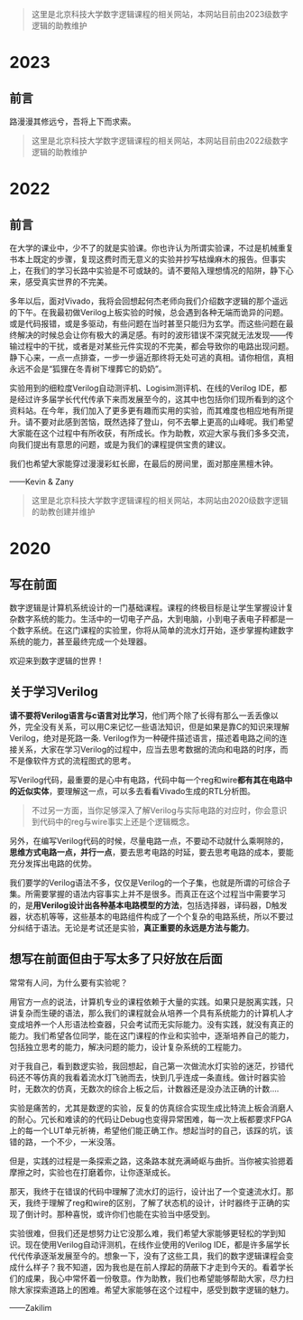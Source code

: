> 这里是北京科技大学数字逻辑课程的相关网站，本网站目前由2023级数字逻辑的助教维护

# 2023

## 前言

路漫漫其修远兮，吾将上下而求索。

> 这里是北京科技大学数字逻辑课程的相关网站，本网站目前由2022级数字逻辑的助教维护

# 2022

## 前言

在大学的课业中，少不了的就是实验课。你也许认为所谓实验课，不过是机械重复书本上既定的步骤，复现这费时而无意义的实验并抄写枯燥麻木的报告。但事实上，在我们的学习长路中实验是不可或缺的。请不要陷入理想情况的陷阱，静下心来，感受真实世界的不完美。

多年以后，面对Vivado，我将会回想起何杰老师向我们介绍数字逻辑的那个遥远的下午。在我最初做Verilog上板实验的时候，总会遇到各种无端而诡异的问题。或是代码报错，或是多驱动，有些问题在当时甚至只能归为玄学。而这些问题在最终解决的时候总会让你有极大的满足感。有时的波形错误不深究就无法发现——传输过程中的干扰，或者是对某些元件实现的不完美，都会导致你的电路出现问题。静下心来，一点一点排查，一步一步逼近那终将无处可逃的真相。请你相信，真相永远不会是“狐狸在冬青树下埋葬它的奶奶”。

实验用到的细粒度Verilog自动测评机、Logisim测评机、在线的Verilog IDE，都是经过许多届学长代代传承下来而发展至今的，这其中也包括你们现所看到的这个资料站。在今年，我们加入了更多更有趣而实用的实验，而其难度也相应地有所提升。请不要对此感到苦恼，既然选择了登山，何不去攀上更高的山峰呢。我们希望大家能在这个过程中有所收获，有所成长。作为助教，欢迎大家与我们多多交流，向我们提出有意思的问题，或是为我们的课程提供宝贵的建议。

我们也希望大家能穿过漫漫彩虹长廊，在最后的房间里，面对那座黑檀木钟。

——Kevin & Zany

> 这里是北京科技大学数字逻辑课程的相关网站，本网站由2020级数字逻辑的助教创建并维护

# 2020

## 写在前面

数字逻辑是计算机系统设计的一门基础课程。课程的终极目标是让学生掌握设计复杂数字系统的能力。生活中的一切电子产品，大到电脑，小到电子表电子秤都是一个数字系统。在这门课程的实验里，你将从简单的流水灯开始，逐步掌握构建数字系统的能力，甚至最终完成一个处理器。

欢迎来到数字逻辑的世界！

## 关于学习Verilog

**请不要将Verilog语言与c语言对比学习**，他们两个除了长得有那么一丢丢像以外，完全没有关系，可以用C来记忆一些语法知识，但是如果是靠C的知识来理解Verilog，绝对是死路一条. Verilog作为一种硬件描述语言，描述着电路之间的连接关系，大家在学习Verilog的过程中，应当去思考数据的流向和电路的时序，而不是像软件方式的流程图式的思考。

写Verilog代码，最重要的是心中有电路，代码中每一个reg和wire**都有其在电路中的近似实体**，要理解这一点，可以多去看看Vivado生成的RTL分析图。  

> 不过另一方面，当你足够深入了解Verilog与实际电路的对应时，你会意识到代码中的reg与wire事实上还是个逻辑概念。

另外，在编写Verilog代码的时候，尽量电路一点，不要动不动就什么乘啊除的，**思维方式电路一点，并行一点**，要去思考电路的时延，要去思考电路的成本，要能充分发挥出电路的优势。

我们要学的Verilog语法不多，仅仅是Verilog的一个子集，也就是所谓的可综合子集。所需要掌握的语法内容事实上并不是很多。而真正在这个过程当中需要学习的，是**用Verilog设计出各种基本电路模型的方法**，包括选择器，译码器，D触发器，状态机等等，这些基本的电路组件构成了一个个复杂的电路系统，所以不要过分纠结于语法。无论是考试还是实验，**真正重要的永远是方法与能力**。

## 想写在前面但由于写太多了只好放在后面

常常有人问，为什么要有实验呢？

用官方一点的说法，计算机专业的课程依赖于大量的实践。如果只是脱离实践，只讲复杂而生硬的语法，那么我们的课程就会从培养一个具有系统能力的计算机人才变成培养一个人形语法检查器，只会考试而无实际能力。没有实践，就没有真正的能力。我们希望各位同学，能在这门课程的作业和实验中，逐渐培养自己的能力，包括独立思考的能力，解决问题的能力，设计复杂系统的工程能力。

对于我自己，看到数逻实验，我回想起，自己第一次做流水灯实验的迷茫，抄错代码还不等仿真的我看着流水灯飞驰而去，快到几乎连成一条直线。做计时器实验时，无数次的仿真，无数次的综合上板之后，计数器还是没办法正确的计数....

实验是痛苦的，尤其是数逻的实验，反复的仿真综合实现生成比特流上板会消磨人的耐心。冗长和难读的的代码让Debug也变得异常困难，每一次上板都要求FPGA上的每一个LUT单元祈祷，希望他们能正确工作。想起当时的自己，该踩的坑，该错的路，一个不少，一米没落。

但是，实践的过程是一条探索之路，这条路本就充满崎岖与曲折。当你被实验摁着摩擦之时，实验也在打磨着你，让你逐渐成长。

那天，我终于在错误的代码中理解了流水灯的运行，设计出了一个变速流水灯。那天，我终于理解了reg和wire的区别，了解了状态机的设计，计时器终于正确的实现了倒计时。那种喜悦，或许你们也能在实验当中感受到。

实验很难，但我们还是想努力让它没那么难，我们希望大家能够更轻松的学到知识。现在使用Verilog自动评测机，在线作业使用的Verilog IDE，都是许多届学长代代传承逐渐发展至今的。想象一下，没有了这些工具，我们的数字逻辑课程会变成什么样子？我不知道，因为我也是在前人撑起的荫蔽下才走到今天的。看着学长们的成果，我心中常怀着一份敬意。作为助教，我们也希望能够帮助大家，尽力扫除大家探索道路上的困难。希望大家能够在这个过程中，感受到数字逻辑的魅力。

——Zakilim
